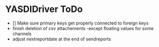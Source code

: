 # YASDIDriver ToDo

- [] Make sure primary keys get properly connected to foreign keys
- finish deletion of csv attachements
-except floating values for some channels
- adjust nextreportdate at the end of sendreports

